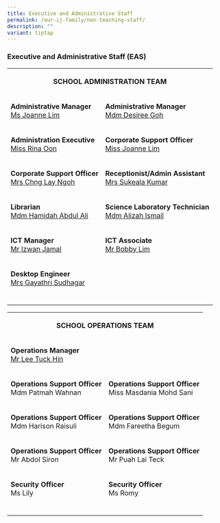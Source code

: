 ```yaml
---
title: Executive and Administrative Staff
permalink: /our-ij-family/non-teaching-staff/
description: ""
variant: tiptap
---
```

<h3>Executive and Administrative Staff (EAS)</h3>
<table style="minWidth: 50px">
<colgroup>
<col>
<col>
</colgroup>
<tbody>
<tr>
<th rowspan="1" colspan="2">
<p>SCHOOL ADMINISTRATION TEAM</p>
</th>
</tr>
<tr>
<td rowspan="1" colspan="1">
<p><strong>Administrative Manager</strong> 
<br><a href="mailto:Lim_Li_Sze@moe.edu.sg" rel="noopener noreferrer nofollow" target="_blank">Ms Joanne Lim</a>
</p>
</td>
<td rowspan="1" colspan="1">
<p><strong>Administrative Manager</strong> 
<br><a href="mailto:goh_kai-ling_desiree@moe.edu.sg" rel="noopener noreferrer nofollow" target="_blank">Mdm Desiree Goh</a>
</p>
</td>
</tr>
<tr>
<td rowspan="1" colspan="1">
<p><strong>Administration Executive</strong> 
<br><a href="mailto:oon_ai_lin_rina@moe.edu.sg" rel="noopener noreferrer nofollow" target="_blank">Miss Rina Oon</a>
</p>
</td>
<td rowspan="1" colspan="1">
<p><strong>Corporate Support Officer</strong> 
<br><a href="mailto:lim_gek_suan@moe.edu.sg" rel="noopener noreferrer nofollow" target="_blank">Miss Joanne Lim</a>
</p>
</td>
</tr>
<tr>
<td rowspan="1" colspan="1">
<p><strong>Corporate Support Officer</strong> 
<br><a href="mailto:Chng_Lay_Ngoh@moe.edu.sg" rel="noopener noreferrer nofollow" target="_blank">Mrs Chng Lay Ngoh</a>
</p>
</td>
<td rowspan="1" colspan="1">
<p><strong>Receptionist/Admin Assistant</strong> 
<br><a href="mailto:suleaka@moe.edu.sg" rel="noopener noreferrer nofollow" target="_blank">Mrs Sukeala Kumar</a>
</p>
</td>
</tr>
<tr>
<td rowspan="1" colspan="1">
<p><strong>Librarian</strong> 
<br><a href="mailto:Hamidah_Abdul_Ali@moe.edu.sg" rel="noopener noreferrer nofollow" target="_blank">Mdm Hamidah Abdul Ali</a>
</p>
</td>
<td rowspan="1" colspan="1">
<p><strong>Science Laboratory Technician</strong> 
<br><a href="mailto:Alizah_Ismail_A@moe.edu.sg" rel="noopener noreferrer nofollow" target="_blank">Mdm Alizah Ismail</a>
</p>
</td>
</tr>
<tr>
<td rowspan="1" colspan="1">
<p><strong>ICT Manager</strong> 
<br><a href="mailto:mohamad_izwan_jamal@moe.edu.sg" rel="noopener noreferrer nofollow" target="_blank">Mr Izwan Jamal</a>
</p>
</td>
<td rowspan="1" colspan="1">
<p><strong>ICT Associate</strong>
<br><a href="mailto:bobby_lim_dao_rui@moe.edu.sg" rel="noopener noreferrer nofollow" target="_blank">Mr Bobby Lim</a>
</p>
</td>
</tr>
<tr>
<td rowspan="1" colspan="1">
<p><strong>Desktop Engineer</strong> 
<br><a href="mailto:de-ncs5637pde@ncs.com.sg" rel="noopener noreferrer nofollow" target="_blank">Mrs Gayathri Sudhagar</a>
</p>
</td>
<td rowspan="1" colspan="1">
<p></p>
</td>
</tr>
<tr>
<td rowspan="1" colspan="1">
<p></p>
</td>
<td rowspan="1" colspan="1">
<p></p>
<p></p>
</td>
</tr>
</tbody>
</table>
<table style="minWidth: 50px">
<colgroup>
<col>
<col>
</colgroup>
<tbody>
<tr>
<th rowspan="1" colspan="2">
<p>SCHOOL OPERATIONS TEAM</p>
</th>
</tr>
<tr>
<td rowspan="1" colspan="2">
<p><strong>Operations Manager</strong> 
<br><a href="mailto:lee_tuck_hin@moe.edu.sg" rel="noopener noreferrer nofollow" target="_blank">Mr Lee Tuck Hin</a>
</p>
</td>
</tr>
<tr>
<td rowspan="1" colspan="1">
<p><strong>Operations Support Officer</strong> 
<br>Mdm Patmah Wahnan</p>
</td>
<td rowspan="1" colspan="1">
<p><strong>Operations Support Officer</strong> 
<br>Miss Masdania Mohd Sani</p>
</td>
</tr>
<tr>
<td rowspan="1" colspan="1">
<p><strong>Operations Support Officer</strong> 
<br>Mdm Harison Raisuli</p>
</td>
<td rowspan="1" colspan="1">
<p><strong>Operations Support Officer</strong> 
<br>Mdm Fareetha Begum</p>
</td>
</tr>
<tr>
<td rowspan="1" colspan="1">
<p><strong>Operations Support Officer</strong> 
<br>Mr Abdol Siron</p>
</td>
<td rowspan="1" colspan="1">
<p><strong>Operations Support Officer</strong> 
<br>Mr Puah Lai Teck</p>
</td>
</tr>
<tr>
<td rowspan="1" colspan="1">
<p><strong>Security Officer</strong> 
<br>Ms Lily</p>
</td>
<td rowspan="1" colspan="1">
<p><strong>Security Officer</strong> 
<br>Ms Romy</p>
</td>
</tr>
<tr>
<td rowspan="1" colspan="1">
<p></p>
</td>
<td rowspan="1" colspan="1">
<p></p>
</td>
</tr>
</tbody>
</table>
<p></p>